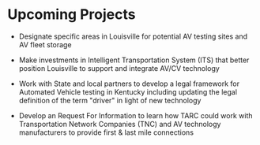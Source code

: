 # Upcoming Projects

- Designate specific areas in Louisville for potential AV testing sites and AV fleet storage

- Make investments in Intelligent Transportation System (ITS) that better position Louisville to support and integrate AV/CV technology

- Work with State and local partners to develop a legal framework for Automated Vehicle testing in Kentucky including updating the legal definition of the term &quot;driver&quot; in light of new technology
- Develop an Request For Information to learn how TARC could work with Transportation Network Companies (TNC) and AV technology manufacturers to provide first &amp; last mile connections
